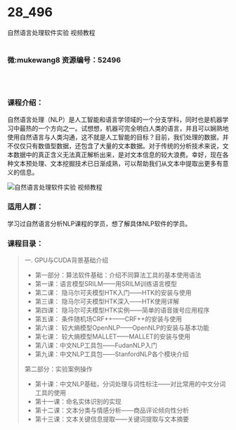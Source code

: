 # 28_496
自然语言处理软件实验 视频教程
<br/></br>
<h3>微:mukewang8 资源编号：52496</h3>
<br/></br>
<h3>课程介绍：</h3>
<p><a title="查看与 自然语言处理 相关的文章" target="_blank">自然语言处理</a>（NLP）是<a class="relatedlink" target="_blank" rel="noopener">人工智能</a>和语言学领域的一个分支学科，同时也是<a class="relatedlink" target="_blank" rel="noopener">机器学习</a>中最热的一个方向之一。试想想，机器可完全明白人类的语言，并且可以娴熟地使用自然语言与人类沟通，这不就是人工智能的目标？目前，我们处理的数据，并不仅仅只有数值型数据，还包含了大量的文本数据。对于传统的分析技术来说，文本数据中的真正含义无法真正解析出来，是对文本信息的较大浪费。幸好，现在各种文本预处理、文本挖掘技术已日渐成熟，可以帮助我们从文本中提取出更多有意义的信息。</p>
<div><img src="https://www.ko996.com/wp-content/uploads/img/2018/02/2-48-300x240.png" alt="自然语言处理软件实验 视频教程"></div>
<h3>适用人群：</h3>
<p>学习过自然语言分析NLP课程的学员，想了解具体NLP软件的学员。</p>
<h3>课程目录：</h3>
<blockquote><p>一. GPU与CUDA背景基础介绍</p>
<ul>
<li>第一部分：算法软件基础：介绍不同算法工具的基本使用语法</li>
<li>第一课：语言模型SRILM——用SRILM训练语言模型</li>
<li>第二课： 隐马尔可夫模型HTK入门——HTK的安装与使用</li>
<li>第三课： 隐马尔可夫模型HTK深入——HTK使用详解</li>
<li>第四课： 隐马尔可夫模型HTK实例——简单的语音拨号应用程序</li>
<li>第五课： 条件随机场CRF++——CRF++的安装与使用</li>
<li>第六课： 较大熵模型OpenNLP——OpenNLP的安装与基本功能</li>
<li>第七课： 较大熵模型MALLET——MALLET的安装与使用</li>
<li>第八课：中文NLP工具包——FudanNLP入门</li>
<li>第九课：中文NLP工具包——StanfordNLP各个模块介绍</li>
</ul>
<p>第二部分：实验案例操作</p>
<ul>
<li>第十课：中文NLP基础，分词处理与词性标注——对比常用的中文分词工具的使用</li>
<li>第十一课：命名实体识别的实现</li>
<li>第十二课：文本分类与情感分析——商品评论倾向性分析</li>
<li>第十三课：文本关键信息提取——关键词提取与文本摘要</li>
</ul>
</blockquote>
<p>&nbsp;</p>
